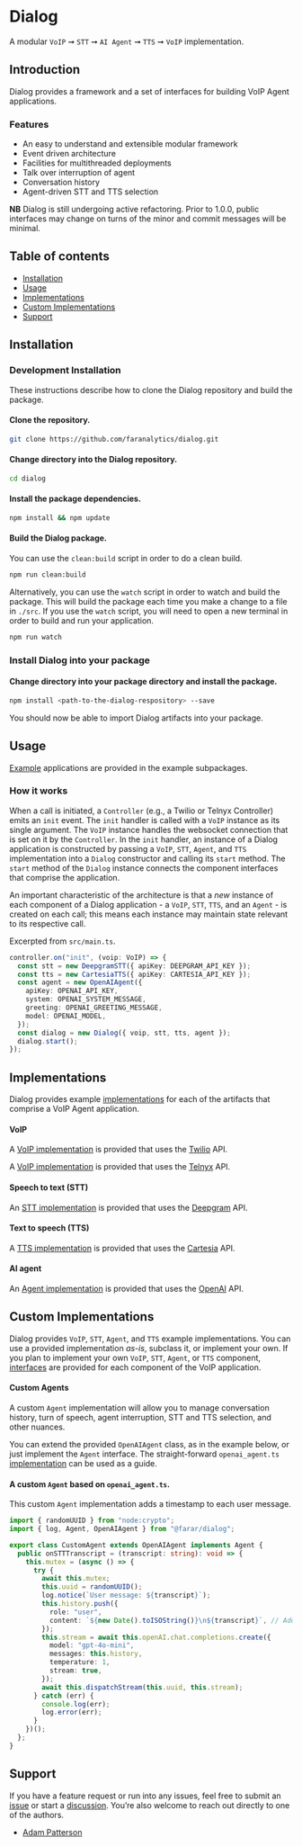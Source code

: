 # Dialog

A modular `VoIP` ➞ `STT` ➞ `AI Agent` ➞ `TTS` ➞ `VoIP` implementation.

## Introduction

Dialog provides a framework and a set of interfaces for building VoIP Agent applications.

### Features

- An easy to understand and extensible modular framework
- Event driven architecture
- Facilities for multithreaded deployments
- Talk over interruption of agent
- Conversation history
- Agent-driven STT and TTS selection

**NB** Dialog is still undergoing active refactoring. Prior to 1.0.0, public interfaces may change on turns of the minor and commit messages will be minimal.

## Table of contents

- [Installation](#installation)
- [Usage](#usage)
- [Implementations](#implementations)
- [Custom Implementations](#custom-implementations)
- [Support](#support)

## Installation

### Development Installation

These instructions describe how to clone the Dialog repository and build the package.

#### Clone the repository.

```bash
git clone https://github.com/faranalytics/dialog.git
```

#### Change directory into the Dialog repository.

```bash
cd dialog
```

#### Install the package dependencies.

```bash
npm install && npm update
```

#### Build the Dialog package.

You can use the `clean:build` script in order to do a clean build.

```bash
npm run clean:build
```

Alternatively, you can use the `watch` script in order to watch and build the package. This will build the package each time you make a change to a file in `./src`. If you use the `watch` script, you will need to open a new terminal in order to build and run your application.

```bash
npm run watch
```

### Install Dialog into your package

#### Change directory into your package directory and install the package.

```bash
npm install <path-to-the-dialog-respository> --save
```

You should now be able to import Dialog artifacts into your package.

## Usage

[Example](https://github.com/faranalytics/dialog/tree/main/examples) applications are provided in the example subpackages.

### How it works

When a call is initiated, a `Controller` (e.g., a Twilio or Telnyx Controller) emits an `init` event. The `init` handler is called with a `VoIP` instance as its single argument. The `VoIP` instance handles the websocket connection that is set on it by the `Controller`. In the `init` handler, an instance of a Dialog application is constructed by passing a `VoIP`, `STT`, `Agent`, and `TTS` implementation into a `Dialog` constructor and calling its `start` method. The `start` method of the `Dialog` instance connects the component interfaces that comprise the application.

An important characteristic of the architecture is that a _new_ instance of each component of a Dialog application - a `VoIP`, `STT`, `TTS`, and an `Agent` - is created on each call; this means each instance may maintain state relevant to its respective call.

Excerpted from `src/main.ts`.

```ts
controller.on("init", (voip: VoIP) => {
  const stt = new DeepgramSTT({ apiKey: DEEPGRAM_API_KEY });
  const tts = new CartesiaTTS({ apiKey: CARTESIA_API_KEY });
  const agent = new OpenAIAgent({
    apiKey: OPENAI_API_KEY,
    system: OPENAI_SYSTEM_MESSAGE,
    greeting: OPENAI_GREETING_MESSAGE,
    model: OPENAI_MODEL,
  });
  const dialog = new Dialog({ voip, stt, tts, agent });
  dialog.start();
});
```

## Implementations

Dialog provides example [implementations](https://github.com/faranalytics/dialog/tree/main/src/implementations) for each of the artifacts that comprise a VoIP Agent application.

#### VoIP

A [VoIP implementation](https://github.com/faranalytics/dialog/tree/main/src/implementations/voip/twilio) is provided that uses the [Twilio](https://twilio.com/) API.

A [VoIP implementation](https://github.com/faranalytics/dialog/tree/main/src/implementations/voip/telnyx) is provided that uses the [Telnyx](https://telnyx.com/) API.

#### Speech to text (STT)

An [STT implementation](https://github.com/faranalytics/dialog/blob/main/src/implementations/stt/deepgram/deepgram_stt.ts) is provided that uses the [Deepgram](https://deepgram.com/) API.

#### Text to speech (TTS)

A [TTS implementation](https://github.com/faranalytics/dialog/blob/main/src/implementations/tts/cartesia/cartesia_tts.ts) is provided that uses the [Cartesia](https://cartesia.ai/) API.

#### AI agent

An [Agent implementation](https://github.com/faranalytics/dialog/blob/main/src/implementations/agent/openai/openai_agent.ts) is provided that uses the [OpenAI](https://platform.openai.com/docs/overview) API.

## Custom Implementations

Dialog provides `VoIP`, `STT`, `Agent`, and `TTS` example implementations. You can use a provided implementation _as-is_, subclass it, or implement your own. If you plan to implement your own `VoIP`, `STT`, `Agent`, or `TTS` component, [interfaces](https://github.com/faranalytics/dialog/tree/main/src/interfaces) are provided for each component of the VoIP application.

#### Custom Agents

A custom `Agent` implementation will allow you to manage conversation history, turn of speech, agent interruption, STT and TTS selection, and other nuances.

You can extend the provided `OpenAIAgent` class, as in the example below, or just implement the `Agent` interface. The straight-forward `openai_agent.ts` [implementation](https://github.com/faranalytics/dialog/blob/main/src/implementations/agent/openai/openai_agent.ts) can be used as a guide.

#### A custom `Agent` based on `openai_agent.ts`.

This custom `Agent` implementation adds a timestamp to each user message.

```ts
import { randomUUID } from "node:crypto";
import { log, Agent, OpenAIAgent } from "@farar/dialog";

export class CustomAgent extends OpenAIAgent implements Agent {
  public onSTTTranscript = (transcript: string): void => {
    this.mutex = (async () => {
      try {
        await this.mutex;
        this.uuid = randomUUID();
        log.notice(`User message: ${transcript}`);
        this.history.push({
          role: "user",
          content: `${new Date().toISOString()}\n${transcript}`, // Add an ISO-like formatted timestamp.
        });
        this.stream = await this.openAI.chat.completions.create({
          model: "gpt-4o-mini",
          messages: this.history,
          temperature: 1,
          stream: true,
        });
        await this.dispatchStream(this.uuid, this.stream);
      } catch (err) {
        console.log(err);
        log.error(err);
      }
    })();
  };
}
```

## Support

If you have a feature request or run into any issues, feel free to submit an [issue](https://github.com/faranalytics/dialog/issues) or start a [discussion](https://github.com/faranalytics/dialog/discussions). You’re also welcome to reach out directly to one of the authors.

- [Adam Patterson](https://github.com/adamjpatterson)
